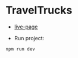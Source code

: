 # TravelTrucks

- [live-page](https://travel-trucks-liard.vercel.app/)

- Run project:

```
npm run dev
```
